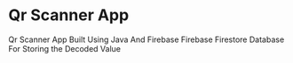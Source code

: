 # Qr Scanner App
 Qr Scanner App Built Using Java And Firebase 
 Firebase Firestore Database For Storing the Decoded Value

